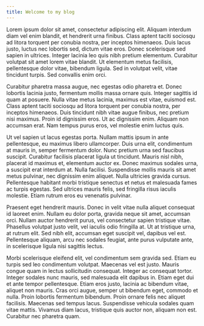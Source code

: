 ```yaml
---
title: Welcome to my blog
---
```


Lorem ipsum dolor sit amet, consectetur adipiscing elit. Aliquam interdum diam vel enim blandit, et hendrerit urna finibus. Class aptent taciti sociosqu ad litora torquent per conubia nostra, per inceptos himenaeos. Duis lacus justo, luctus nec lobortis sed, dictum vitae eros. Donec scelerisque sed sapien in ultrices. Integer lacinia leo quis nibh pretium elementum. Curabitur volutpat sit amet lorem vitae blandit. Ut elementum metus facilisis, pellentesque dolor vitae, bibendum ligula. Sed in volutpat velit, vitae tincidunt turpis. Sed convallis enim orci.

Curabitur pharetra massa augue, nec egestas odio pharetra et. Donec lobortis lacinia justo, fermentum mollis massa ornare quis. Integer sagittis id quam at posuere. Nulla vitae metus lacinia, maximus est vitae, euismod est. Class aptent taciti sociosqu ad litora torquent per conubia nostra, per inceptos himenaeos. Duis tincidunt nibh vitae augue finibus, nec pretium nisi maximus. Proin id dignissim eros. Ut ac dignissim enim. Aliquam non accumsan erat. Nam tempus purus eros, vel molestie enim luctus quis.

Ut vel sapien ut lacus egestas porta. Nullam mattis ipsum in ante pellentesque, eu maximus libero ullamcorper. Duis urna elit, condimentum at mauris in, semper fermentum dolor. Nunc pretium urna sed faucibus suscipit. Curabitur facilisis placerat ligula ut tincidunt. Mauris nisl nibh, placerat id maximus et, elementum auctor ex. Donec maximus sodales urna, a suscipit erat interdum at. Nulla facilisi. Suspendisse mollis mauris sit amet metus pulvinar, nec dignissim enim aliquet. Nulla ultricies gravida cursus. Pellentesque habitant morbi tristique senectus et netus et malesuada fames ac turpis egestas. Sed ultrices mauris felis, sed fringilla risus iaculis molestie. Etiam rutrum eros eu venenatis pulvinar.

Praesent eget hendrerit mauris. Donec in velit vitae nulla aliquet consequat id laoreet enim. Nullam eu dolor porta, gravida neque sit amet, accumsan orci. Nullam auctor hendrerit purus, vel consectetur sapien tristique vitae. Phasellus volutpat justo velit, vel iaculis odio fringilla at. Ut at tristique urna, at rutrum elit. Sed nibh elit, accumsan eget suscipit vel, dapibus vel est. Pellentesque aliquam, arcu nec sodales feugiat, ante purus vulputate ante, in scelerisque ligula nisi sagittis lectus.

Morbi scelerisque eleifend elit, vel condimentum sem gravida sed. Etiam eu turpis sed leo condimentum volutpat. Maecenas vel est justo. Mauris congue quam in lectus sollicitudin consequat. Integer ac consequat tortor. Integer sodales nunc mauris, sed malesuada elit dapibus in. Etiam eget dui et ante tempor pellentesque. Etiam eros justo, lacinia ac bibendum vitae, aliquet non mauris. Cras orci augue, semper ut bibendum eget, commodo et nulla. Proin lobortis fermentum bibendum. Proin ornare felis nec aliquet facilisis. Maecenas sed tempus lacus. Suspendisse vehicula sodales quam vitae mattis. Vivamus diam lacus, tristique quis auctor non, aliquam non est. Curabitur nec pharetra quam. 